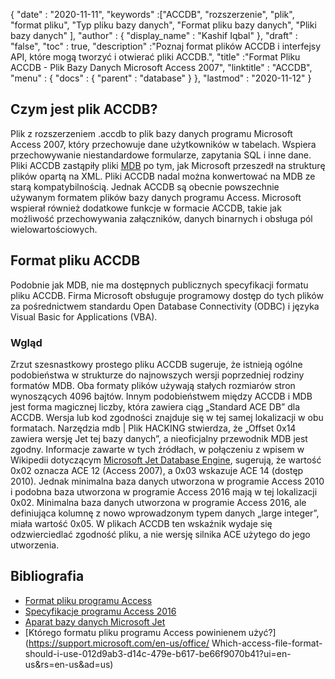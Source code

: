 {
  "date" : "2020-11-11",
  "keywords" :["ACCDB", "rozszerzenie", "plik", "format pliku", "Typ pliku bazy danych", "Format pliku bazy danych", "Pliki bazy danych" ],
  "author" : {
    "display_name" : "Kashif Iqbal"
},
  "draft" : "false",
  "toc" : true,
  "description" :"Poznaj format plików ACCDB i interfejsy API, które mogą tworzyć i otwierać pliki ACCDB.",
  "title" :"Format Pliku ACCDB - Plik Bazy Danych Microsoft Access 2007",
  "linktitle" : "ACCDB",
  "menu" : {
    "docs" : {
      "parent" : "database"
}
},
  "lastmod" : "2020-11-12"
}

## Czym jest plik ACCDB?

Plik z rozszerzeniem .accdb to plik bazy danych programu Microsoft Access 2007, który przechowuje dane użytkowników w tabelach. Wspiera przechowywanie
niestandardowe formularze, zapytania SQL i inne dane. Pliki ACCDB zastąpiły pliki [MDB](/pl/database/mdb/) po tym, jak Microsoft przeszedł na strukturę plików opartą na XML. Pliki ACCDB nadal można konwertować na MDB ze starą kompatybilnością. Jednak ACCDB są obecnie powszechnie używanym formatem plików bazy danych programu Access. Microsoft wspierał również dodatkowe funkcje w formacie ACCDB, takie jak możliwość przechowywania załączników, danych binarnych i obsługa pól wielowartościowych.

## Format pliku ACCDB

Podobnie jak MDB, nie ma dostępnych publicznych specyfikacji formatu pliku ACCDB. Firma Microsoft obsługuje programowy dostęp do tych plików za pośrednictwem standardu Open Database Connectivity (ODBC) i języka Visual Basic for Applications (VBA).

### Wgląd

Zrzut szesnastkowy prostego pliku ACCDB sugeruje, że istnieją ogólne podobieństwa w strukturze do najnowszych wersji poprzedniej rodziny formatów MDB. Oba formaty plików używają stałych rozmiarów stron wynoszących 4096 bajtów. Innym podobieństwem między ACCDB i MDB jest forma magicznej liczby, która zawiera ciąg „Standard ACE DB” dla ACCDB. Wersja lub kod zgodności znajduje się w tej samej lokalizacji w obu formatach. Narzędzia mdb | Plik HACKING stwierdza, że „Offset 0x14 zawiera wersję Jet tej bazy danych”, a nieoficjalny przewodnik MDB jest zgodny. Informacje zawarte w tych źródłach, w połączeniu z wpisem w Wikipedii dotyczącym [Microsoft Jet Database Engine](https://en.wikipedia.org/wiki/Microsoft_Jet_Database_Engine), sugerują, że wartość 0x02 oznacza ACE 12 (Access 2007), a 0x03 wskazuje ACE 14 (dostęp 2010). Jednak minimalna baza danych utworzona w programie Access 2010 i podobna baza utworzona w programie Access 2016 mają w tej lokalizacji 0x02. Minimalna baza danych utworzona w programie Access 2016, ale definiująca kolumnę z nowo wprowadzonym typem danych „large integer”, miała wartość 0x05. W plikach ACCDB ten wskaźnik wydaje się odzwierciedlać zgodność pliku, a nie wersję silnika ACE użytego do jego utworzenia.

## Bibliografia

* [Format pliku programu Access](https://support.microsoft.com/en-us/office/which-access-file-format-should-i-use-012d9ab3-d14c-479e-b617-be66f9070b41)
* [Specyfikacje programu Access 2016](https://support.microsoft.com/en-us/office/access-specifications-0cf3c66f-9cf2-4e32-9568-98c1025bb47c?ui=en-us&rs=en-us&ad=us)
* [Aparat bazy danych Microsoft Jet](https://en.wikipedia.org/wiki/Microsoft_Jet_Database_Engine)
* [Którego formatu pliku programu Access powinienem użyć?](https://support.microsoft.com/en-us/office/ Which-access-file-format-should-i-use-012d9ab3-d14c-479e-b617-be66f9070b41?ui=en-us&rs=en-us&ad=us)
